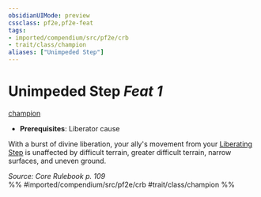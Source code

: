 ```yaml
---
obsidianUIMode: preview
cssclass: pf2e,pf2e-feat
tags:
- imported/compendium/src/pf2e/crb
- trait/class/champion
aliases: ["Unimpeded Step"]
---
```

# Unimpeded Step  *Feat 1*  
[champion](rules/traits/champion.md)  

- **Prerequisites**: Liberator cause

With a burst of divine liberation, your ally's movement from your [Liberating Step](liberating-step.md) is unaffected by difficult terrain, greater difficult terrain, narrow surfaces, and uneven ground.

*Source: Core Rulebook p. 109*  
%% #imported/compendium/src/pf2e/crb #trait/class/champion %%